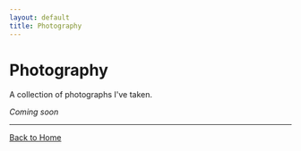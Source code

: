```yaml
---
layout: default
title: Photography
---
```


<h1>Photography</h1>

<p>A collection of photographs I've taken.</p>


<p><em>Coming soon</em></p>

<hr>

<p><a href="index.html">Back to Home</a></p>
